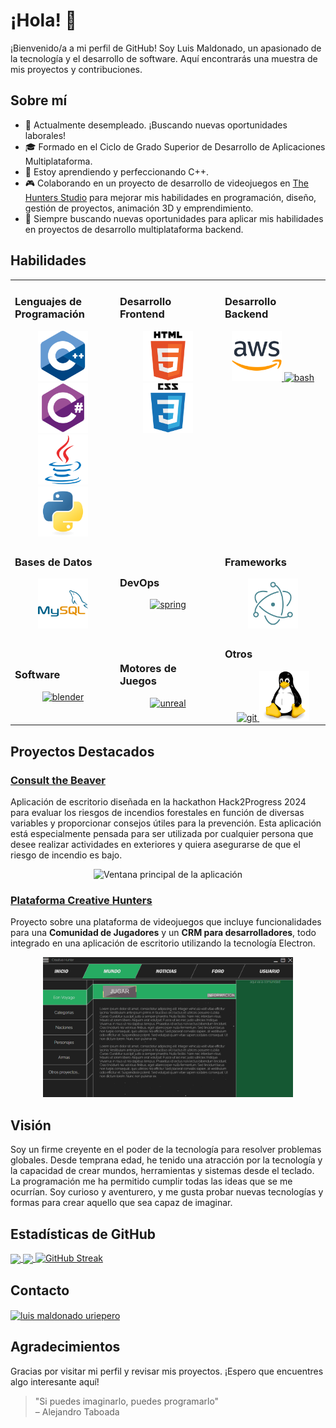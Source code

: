 # ¡Hola! 👋

¡Bienvenido/a a mi perfil de GitHub! Soy Luis Maldonado, un apasionado de la tecnología y el desarrollo de software. Aquí encontrarás una muestra de mis proyectos y contribuciones.

## Sobre mí

- 💼 Actualmente desempleado. ¡Buscando nuevas oportunidades laborales!
- 🎓 Formado en el Ciclo de Grado Superior de Desarrollo de Aplicaciones Multiplataforma.
- 🌱 Estoy aprendiendo y perfeccionando C++.
- 🎮 Colaborando en un proyecto de desarrollo de videojuegos en [The Hunters Studio](https://github.com/HuntersStudio) para mejorar mis habilidades en programación, diseño, gestión de proyectos, animación 3D y emprendimiento.
- 🔧 Siempre buscando nuevas oportunidades para aplicar mis habilidades en proyectos de desarrollo multiplataforma backend.

## Habilidades
<table>
	<tr>
		<td valign="top" width="33%">
			<h3>Lenguajes de Programación</h3>
			<div align="center">
				<a href="https://www.w3schools.com/cpp/" target="_blank" rel="noreferrer">
				<img src="https://raw.githubusercontent.com/devicons/devicon/master/icons/cplusplus/cplusplus-original.svg" alt="cplusplus" width="80"/>
				</a>
				<a href="https://www.w3schools.com/cs/" target="_blank" rel="noreferrer">
				<img src="https://raw.githubusercontent.com/devicons/devicon/master/icons/csharp/csharp-original.svg" alt="csharp" width="80"/>
				</a>
				<a href="https://www.java.com" target="_blank" rel="noreferrer"> <img src="https://raw.githubusercontent.com/devicons/devicon/master/icons/java/java-original.svg" alt="java" width="80"/> </a>
				<a href="https://www.python.org" target="_blank" rel="noreferrer"> <img src="https://raw.githubusercontent.com/devicons/devicon/master/icons/python/python-original.svg" alt="python" width="80"/> </a>
			</div>
		</td>
		<td valign="top" width="33%">
			<h3>Desarrollo Frontend</h3>
			<div align="center">
				<a href="https://www.w3.org/html/" target="_blank" rel="noreferrer"> <img src="https://raw.githubusercontent.com/devicons/devicon/master/icons/html5/html5-original-wordmark.svg" alt="html5" width="80"/> </a>
				<a href="https://www.w3schools.com/css/" target="_blank" rel="noreferrer"> <img src="https://raw.githubusercontent.com/devicons/devicon/master/icons/css3/css3-original-wordmark.svg" alt="css3" width="80"/> </a>
			</div>
		</td>
		<td valign="top" width="33%">
			<h3>Desarrollo Backend</h3> 
			<div align="center">
			  <a href="https://aws.amazon.com" target="_blank" rel="noreferrer"> <img src="https://raw.githubusercontent.com/devicons/devicon/master/icons/amazonwebservices/amazonwebservices-original-wordmark.svg" alt="aws" width="80"/> </a>
			  <a href="https://www.gnu.org/software/bash/" target="_blank" rel="noreferrer"> <img src="https://www.vectorlogo.zone/logos/gnu_bash/gnu_bash-icon.svg" alt="bash" width="80"/> </a>
			</div>
		</td>
	</tr>
	<tr>
		<td>
			<h3>Bases de Datos</h3>
			<div align="center">
				<a href="https://www.mysql.com/" target="_blank" rel="noreferrer"> <img src="https://raw.githubusercontent.com/devicons/devicon/master/icons/mysql/mysql-original-wordmark.svg" alt="mysql" width="80"/> </a>
			</div>
		</td>
		<td>
			<h3>DevOps</h3> 
			<div align="center">
				<a href="https://spring.io/" target="_blank" rel="noreferrer"> <img src="https://www.vectorlogo.zone/logos/springio/springio-icon.svg" alt="spring" width="80"/> </a>
			</div>
		</td>
		<td>
			<h3>Frameworks</h3>
			<div align="center">
  			<a href="https://www.electronjs.org" target="_blank" rel="noreferrer"> <img src="https://raw.githubusercontent.com/devicons/devicon/master/icons/electron/electron-original.svg" alt="electron" width="80"/> </a>
			</div>
		</td>
	</tr>
	<tr>
		<td>
			<h3>Software</h3>
			<div align="center">
  			<a href="https://www.blender.org/" target="_blank" rel="noreferrer"> <img src="https://download.blender.org/branding/community/blender_community_badge_white.svg" alt="blender" width="80"/> </a>
			</div>
		</td>
		<td>
			<h3>Motores de Juegos</h3> 
			<div align="center">
  			<a href="https://unrealengine.com/" target="_blank" rel="noreferrer"> <img src="https://raw.githubusercontent.com/kenangundogan/fontisto/036b7eca71aab1bef8e6a0518f7329f13ed62f6b/icons/svg/brand/unreal-engine.svg" alt="unreal" width="80"/> </a>
			</div>
		</td>
		<td>
			<h3>Otros</h3>
			<div align="center">
			  <a href="https://git-scm.com/" target="_blank" rel="noreferrer"> <img src="https://www.vectorlogo.zone/logos/git-scm/git-scm-icon.svg" alt="git" width="80"/> </a>
			  <a href="https://www.linux.org/" target="_blank" rel="noreferrer"> <img src="https://raw.githubusercontent.com/devicons/devicon/master/icons/linux/linux-original.svg" alt="linux" width="80"/> </a>
			</div>
		</td>
	</tr>
</table> 

## Proyectos Destacados

### [Consult the Beaver](https://github.com/HuntersStudio/Hack2Progress2024)
Aplicación de escritorio diseñada en la hackathon Hack2Progress 2024 para evaluar los riesgos de incendios forestales en función de diversas variables y proporcionar consejos útiles para la prevención. Esta aplicación está especialmente pensada para ser utilizada por cualquier persona que desee realizar actividades en exteriores y quiera asegurarse de que el riesgo de incendio es bajo.

<p align="center">
  <img src="https://github.com/HuntersStudio/ConsultTheBeaver/blob/c973e8d7ab4479e0244d4ef919fad9d2dbab4fa2/retoHack/src/main/resources/img/WhatsApp%20Image%202024-03-02%20at%2015.02.13.jpeg" alt="Ventana principal de la aplicación" width="400"/>
</p>

### [Plataforma Creative Hunters](https://github.com/HuntersStudio/ClientPlatform)
Proyecto sobre una plataforma de videojuegos que incluye funcionalidades para una **Comunidad de Jugadores** y un **CRM para desarrolladores**, todo integrado en una aplicación de escritorio utilizando la tecnología Electron.

<p align="center">
  <img src="https://github.com/HuntersStudio/ClientPlatform/blob/1d8584ef2b16a1e1251ac1f33ebd1c5d70543a8e/Images/CreativeHuntersPlatform.png" alt="Ventana principal de la aplicación" width="400"/>
</p>

## Visión

Soy un firme creyente en el poder de la tecnología para resolver problemas globales. Desde temprana edad, he tenido una atracción por la tecnología y la capacidad de crear mundos, herramientas y sistemas desde el teclado. La programación me ha permitido cumplir todas las ideas que se me ocurrían. Soy curioso y aventurero, y me gusta probar nuevas tecnologías y formas para crear aquello que sea capaz de imaginar.

## Estadísticas de GitHub

<a href="#">
  <img height=250px align="center" src="https://github-readme-stats.vercel.app/api?username=Macrebot&bg_color=000000&title_color=9745F5&text_color=7D39CB" />
</a>
<a href="#">
  <img height=250px align="center" src="https://github-readme-stats.vercel.app/api/top-langs?username=Macrebot&layout=donut&bg_color=000000&title_color=9745F5&text_color=7D39CB" />
</a>
<a height=250px align="center" href="https://git.io/streak-stats">
	<img src="https://github-readme-streak-stats.herokuapp.com?user=Macrebot&theme=midnight-purple&border_radius=5&locale=es&date_format=j%2Fn%5B%2FY%5D&exclude_days=Sun%2CSat" alt="GitHub Streak" />
</a>

## Contacto

<p align="left">
  <a href="https://linkedin.com/in/luis maldonado uriepero" target="blank"><img align="center" src="https://raw.githubusercontent.com/rahuldkjain/github-profile-readme-generator/master/src/images/icons/Social/linked-in-alt.svg" alt="luis maldonado uriepero" width="50" /></a>
</p>

## Agradecimientos

Gracias por visitar mi perfil y revisar mis proyectos. ¡Espero que encuentres algo interesante aquí!

> "Si puedes imaginarlo, puedes programarlo"  
> – Alejandro Taboada
